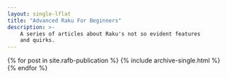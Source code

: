 ```yaml
---
layout: single-lflat
title: "Advanced Raku For Beginners"
description: >-
    A series of articles about Raku's not so evident features
    and quirks.
---
```

{% for post in site.rafb-publication %}
{% include archive-single.html %}
{% endfor %}
